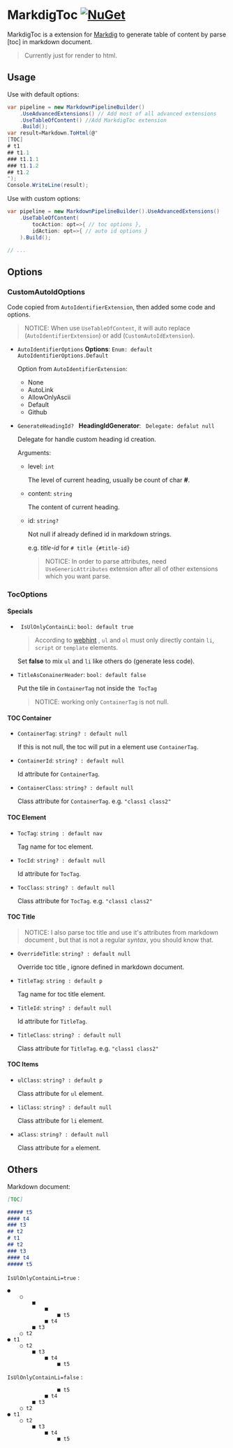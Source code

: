 # MarkdigToc  [![NuGet](https://img.shields.io/nuget/v/Leisn.MarkdigToc)](https://www.nuget.org/packages/Leisn.MarkdigToc/)

MarkdigToc is a extension for [Markdig](https://github.com/xoofx/markdig) to generate table of content by parse [toc] in markdown document. 

> Currently just for render to html.

## Usage

Use with default options:


```csharp
var pipeline = new MarkdownPipelineBuilder()
    .UseAdvancedExtensions() // Add most of all advanced extensions
    .UseTableOfContent() //Add MarkdigToc extension
    .Build();
var result=Markdown.ToHtml(@"
[TOC]
# t1
## t1.1
### t1.1.1
### t1.1.2
## t1.2
");
Console.WriteLine(result);
```

Use with custom options:

```csharp
var pipeline = new MarkdownPipelineBuilder().UseAdvancedExtensions() 
    .UseTableOfContent(
        tocAction: opt=>{ // toc options },
        idAction: opt=>{ // auto id options }
	).Build();

// ...
```

## Options

### CustomAutoIdOptions

Code copied from `AutoIdentifierExtension`, then added some code and options.

> NOTICE: When use `UseTableOfContent`, it will auto replace (`AutoIdentifierExtension`) or add (`CustomAutoIdExtension`).

* `AutoIdentifierOptions`  **Options**:  `Enum: default AutoIdentifierOptions.Default`

  Option from `AutoIdentifierExtension`: 

  * None
  * AutoLink
  *  AllowOnlyAscii
  *  Default
  * Github

* `GenerateHeadingId? ` **HeadingIdGenerator**: ` Delegate: defalut null`

  Delegate for handle custom heading id creation.

  Arguments:

  * level:  `int`

    The level of current heading, usually be count of char **#**.

  * content:  `string`

    The content of current heading.

  * id:  `string?`

    Not null if already defined id in markdown strings.

    e.g.   *title-id*  for  `# title {#title-id}`
    
    > NOTICE:  In order to parse attributes, need `UseGenericAttributes` extension after all of other extensions which you want parse.

### TocOptions

#### Specials

* ` IsUlOnlyContainLi`:  `bool: default true`

  >According to [webhint](https://webhint.io/docs/user-guide/hints/hint-axe/structure/?source=devtools) , `ul` and `ol` must only directly contain `li`, `script` or `template` elements.

  Set **false** to mix `ul` and `li` like others do (generate less code).
  
* `TitleAsConainerHeader`: `bool: default false`

  Put the tile in `ContainerTag` not inside the` TocTag`

  > NOTICE: working only `ContainerTag` is not null.

#### TOC Container

* `ContainerTag`: `string? : default null`

  If this is not null, the toc will put in a element use `ContainerTag`.

* `ContainerId`: `string? : default null`

  Id attribute for  `ContainerTag`.

* `ContainerClass`: `string? : default null`

  Class attribute for  `ContainerTag`.  e.g. `"class1 class2"`

#### TOC Element

* `TocTag`: `string : default nav`

  Tag name for toc element.

* `TocId`: `string? : default null`

  Id attribute for  `TocTag`.

* `TocClass`: `string? : default null`

  Class attribute for  `TocTag`.  e.g. `"class1 class2"`

#### TOC Title

> NOTICE: I also parse toc title and use it's attributes from markdown document , but that is not a regular *syntax*, you should know that.

* `OverrideTitle`: `string? : default null`

  Override toc title , ignore defined in markdown document.

* `TitleTag`: `string : default p`

  Tag name for toc title element.

* `TitleId`: `string? : default null`

  Id attribute for  `TitleTag`.

* `TitleClass`: `string? : default null`

  Class attribute for  `TitleTag`.  e.g. `"class1 class2"`

#### TOC Items

* `ulClass`: `string? : default p`

  Class attribute for  `ul`  element.

* `liClass`: `string? : default null`

  Class attribute for  `li`  element.

* `aClass`: `string? : default null`

  Class attribute for  `a`  element.



## Others

Markdown document:

```markdown
[TOC]       

##### t5
#### t4
### t3
## t2
# t1
## t2
### t3
#### t4
##### t5
```

`IsUlOnlyContainLi=true` :

```
●
    ○
        ■
            ■
                ■ t5
            ■ t4
        ■ t3
    ○ t2
● t1
    ○ t2
        ■ t3
            ■ t4
                ■ t5
```

`IsUlOnlyContainLi=false` :

```
                ■ t5
            ■ t4
        ■ t3
    ○ t2
● t1
    ○ t2
        ■ t3
            ■ t4
                ■ t5
```

